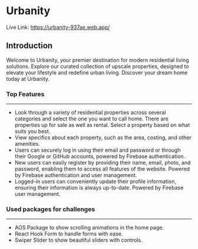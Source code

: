 # Urbanity

Live Link: https://urbanity-937ae.web.app/

## Introduction

Welcome to Urbanity, your premier destination for modern residential living solutions. Explore our curated collection of upscale properties, designed to elevate your lifestyle and redefine urban living. Discover your dream home today at Urbanity.

### Top Features
---

- Look through a variety of residential properties across several categories and select the one you want to call home. There are properties up for sale as well as rental. Select a property based on what suits you best.
- View specifics about each property, such as the area, costing, and other amenities.
- Users can securely log in using their email and password or through their Google or GitHub accounts, powered by Firebase authentication.
- New users can easily register by providing their name, email, photo, and password, enabling them to access all features of the website. Powered by Firebase authentication and user management.
- Logged-in users can conveniently update their profile information, ensuring their information is always up-to-date. Powered by Firebase user management.

### Used packages for challenges
---

- AOS Package to show scrolling animations in the home page.
- React Hook Form to handle forms with ease.
- Swiper Slider to show beautiful sliders with controls.
